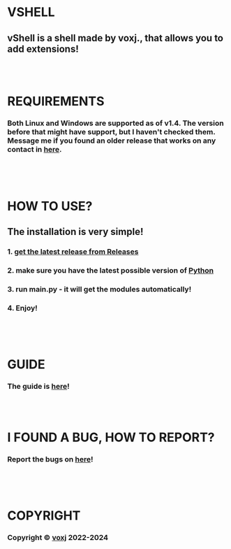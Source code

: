 # VSHELL
## vShell is a shell made by voxj., that allows you to add extensions!
<br><br>
# REQUIREMENTS
### Both Linux and Windows are supported as of v1.4. The version before that might have support, but I haven't checked them. Message me if you found an older release that works on any contact in [here](https://vxj.is-a.dev/contact).
##
<br><br>
# HOW TO USE?
## The installation is very simple!
### 1. [get the latest release from Releases](https://github.com/voxj/vShell/releases/)
### 2. make sure you have the latest possible version of [Python](https://python.org/)
### 3. run main.py - it will get the modules automatically!
### 4. Enjoy!
##
<br><br>
# GUIDE
### The guide is [here](https://vshell-vxj.github.io/guide)!
<br><br>
# I FOUND A BUG, HOW TO REPORT?
### Report the bugs on [here](https://github.com/voxj/vShell/pulls)!
##
<br><br>
# COPYRIGHT
### Copyright ©️ [voxj](https://vxj.is-a.dev/i/) 2022-2024
